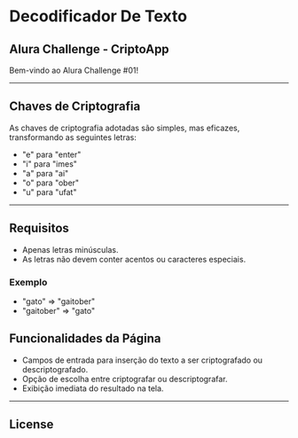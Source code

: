 # Decodificador De Texto

## Alura Challenge - CriptoApp

Bem-vindo ao Alura Challenge #01!
___
## Chaves de Criptografia
As chaves de criptografia adotadas são simples, mas eficazes, transformando as seguintes letras:
- "e" para "enter"
- "i" para "imes"
- "a" para "ai"
- "o" para "ober"
- "u" para "ufat"

___
## Requisitos
- Apenas letras minúsculas.
- As letras não devem conter acentos ou caracteres especiais.

### Exemplo
- "gato" => "gaitober"
- "gaitober" => "gato"

## Funcionalidades da Página
- Campos de entrada para inserção do texto a ser criptografado ou descriptografado.
- Opção de escolha entre criptografar ou descriptografar.
- Exibição imediata do resultado na tela.
___

## License
